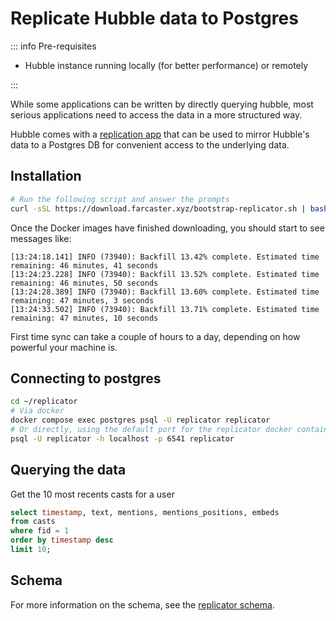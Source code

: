 # Replicate Hubble data to Postgres

::: info Pre-requisites

- Hubble instance running locally (for better performance) or remotely

:::

While some applications can be written by directly querying hubble, most serious applications need to access the data
in a more structured way.

Hubble comes with a [replication app](https://github.com/farcasterxyz/hub-monorepo/tree/main/apps/replicator) that can
be used to mirror Hubble's data to a Postgres DB for convenient access to the underlying data.

## Installation

```bash
# Run the following script and answer the prompts
curl -sSL https://download.farcaster.xyz/bootstrap-replicator.sh | bash
```

Once the Docker images have finished downloading, you should start to see messages like:

```
[13:24:18.141] INFO (73940): Backfill 13.42% complete. Estimated time remaining: 46 minutes, 41 seconds
[13:24:23.228] INFO (73940): Backfill 13.52% complete. Estimated time remaining: 46 minutes, 50 seconds
[13:24:28.389] INFO (73940): Backfill 13.60% complete. Estimated time remaining: 47 minutes, 3 seconds
[13:24:33.502] INFO (73940): Backfill 13.71% complete. Estimated time remaining: 47 minutes, 10 seconds
```

First time sync can take a couple of hours to a day, depending on how powerful your machine is.

## Connecting to postgres

```bash
cd ~/replicator
# Via docker
docker compose exec postgres psql -U replicator replicator
# Or directly, using the default port for the replicator docker container
psql -U replicator -h localhost -p 6541 replicator
```

## Querying the data

Get the 10 most recents casts for a user

```sql
select timestamp, text, mentions, mentions_positions, embeds
from casts
where fid = 1
order by timestamp desc
limit 10;
```

## Schema

For more information on the schema, see the [replicator schema](/reference/replicator/schema).

